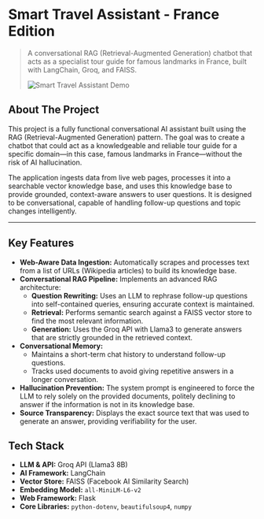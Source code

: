 # Smart Travel Assistant - France Edition

> A conversational RAG (Retrieval-Augmented Generation) chatbot that acts as a specialist tour guide for famous landmarks in France, built with LangChain, Groq, and FAISS.
> 
> ![Smart Travel Assistant Demo](demo.gif)

## About The Project

This project is a fully functional conversational AI assistant built using the RAG (Retrieval-Augmented Generation) pattern. The goal was to create a chatbot that could act as a knowledgeable and reliable tour guide for a specific domain—in this case, famous landmarks in France—without the risk of AI hallucination.

The application ingests data from live web pages, processes it into a searchable vector knowledge base, and uses this knowledge base to provide grounded, context-aware answers to user questions. It is designed to be conversational, capable of handling follow-up questions and topic changes intelligently.

---

## Key Features

*   **Web-Aware Data Ingestion:** Automatically scrapes and processes text from a list of URLs (Wikipedia articles) to build its knowledge base.
*   **Conversational RAG Pipeline:** Implements an advanced RAG architecture:
    *   **Question Rewriting:** Uses an LLM to rephrase follow-up questions into self-contained queries, ensuring accurate context is maintained.
    *   **Retrieval:** Performs semantic search against a FAISS vector store to find the most relevant information.
    *   **Generation:** Uses the Groq API with Llama3 to generate answers that are strictly grounded in the retrieved context.
*   **Conversational Memory:**
    *   Maintains a short-term chat history to understand follow-up questions.
    *   Tracks used documents to avoid giving repetitive answers in a longer conversation.
*   **Hallucination Prevention:** The system prompt is engineered to force the LLM to rely solely on the provided documents, politely declining to answer if the information is not in its knowledge base.
*   **Source Transparency:** Displays the exact source text that was used to generate an answer, providing verifiability for the user.

## Tech Stack

*   **LLM & API:** Groq API (Llama3 8B)
*   **AI Framework:** LangChain
*   **Vector Store:** FAISS (Facebook AI Similarity Search)
*   **Embedding Model:** `all-MiniLM-L6-v2`
*   **Web Framework:** Flask
*   **Core Libraries:** `python-dotenv`, `beautifulsoup4`, `numpy`
